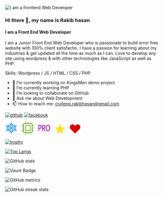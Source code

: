 
![I am a frontend Web Developer](https://avatars.githubusercontent.com/u/182843290?v=4)
### Hi there 👋, my name is Rakib hasan
#### I am a Front End Web Developer

I am a Junior Front End Web Developer who is passionate to build error free website with 100% client satisfactio. I have a passion for learning about my industries & get updated all the time as much as I can. Love to develop any site using wordpress & with other technologies like JavaScript as well as PHP.

Skills: Wordpress / JS / HTML / CSS / PHP

- 🔭 I’m currently working on KingsMen demo project 
- 🌱 I’m currently learning PHP 
- 👯 I’m looking to collaborate on GitHub 
- 💬 Ask me about Web Development 
- 📫 How to reach me: civileng.rakibhasan@gmail.com 


[<img src='https://cdn.jsdelivr.net/npm/simple-icons@3.0.1/icons/github.svg' alt='github' height='40'>](https://github.com/RakibHasan365)  [<img src='https://cdn.jsdelivr.net/npm/simple-icons@3.0.1/icons/facebook.svg' alt='facebook' height='40'>](https://www.facebook.com/https://www.facebook.com/rocky746)  

<a href='https://archiveprogram.github.com/'><img src='https://raw.githubusercontent.com/acervenky/animated-github-badges/master/assets/acbadge.gif' width='40' height='40'></a> <a href='https://docs.github.com/en/developers'><img src='https://raw.githubusercontent.com/acervenky/animated-github-badges/master/assets/devbadge.gif' width='40' height='40'></a> <a href='https://github.com/pricing'><img src='https://raw.githubusercontent.com/acervenky/animated-github-badges/master/assets/pro.gif' width='40' height='40'></a> <a href='https://stars.github.com/'><img src='https://raw.githubusercontent.com/acervenky/animated-github-badges/master/assets/starbadge.gif' width='35' height='35'></a> <a href='https://docs.github.com/en/github/supporting-the-open-source-community-with-github-sponsors'><img src='https://raw.githubusercontent.com/acervenky/animated-github-badges/master/assets/sponsorbadge.gif' width='35' height='35'></a> 

[![trophy](https://github-profile-trophy.vercel.app/?username=RakibHasan365)](https://github.com/ryo-ma/github-profile-trophy)

[![Top Langs](https://github-readme-stats.vercel.app/api/top-langs/?username=RakibHasan365)](https://github.com/anuraghazra/github-readme-stats)

![GitHub stats](https://github-readme-stats.vercel.app/api?username=RakibHasan365&show_icons=true&count_private=true)  

![Vaunt Badge](https://api.vaunt.dev/v1/github/entities/RakibHasan365/contributions?format=svg&private=true)  

![GitHub metrics](https://metrics.lecoq.io/RakibHasan365)  

![GitHub streak stats](https://streak-stats.demolab.com/?user=RakibHasan365)  


